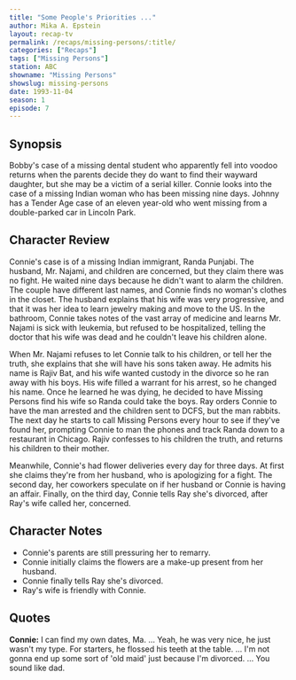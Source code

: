 ```yaml
---
title: "Some People's Priorities ..."
author: Mika A. Epstein
layout: recap-tv
permalink: /recaps/missing-persons/:title/
categories: ["Recaps"]
tags: ["Missing Persons"]
station: ABC
showname: "Missing Persons"
showslug: missing-persons
date: 1993-11-04
season: 1
episode: 7
---
```

  
## Synopsis

Bobby's case of a missing dental student who apparently fell into voodoo returns when the parents decide they do want to find their wayward daughter, but she may be a victim of a serial killer. Connie looks into the case of a missing Indian woman who has been missing nine days. Johnny has a Tender Age case of an eleven year-old who went missing from a double-parked car in Lincoln Park.

## Character Review

Connie's case is of a missing Indian immigrant, Randa Punjabi. The husband, Mr. Najami, and children are concerned, but they claim there was no fight. He waited nine days because he didn't want to alarm the children. The couple have different last names, and Connie finds no woman's clothes in the closet. The husband explains that his wife was very progressive, and that it was her idea to learn jewelry making and move to the US. In the bathroom, Connie takes notes of the vast array of medicine and learns Mr. Najami is sick with leukemia, but refused to be hospitalized, telling the doctor that his wife was dead and he couldn't leave his children alone.

When Mr. Najami refuses to let Connie talk to his children, or tell her the truth, she explains that she will have his sons taken away. He admits his name is Rajiv Bat, and his wife wanted custody in the divorce so he ran away with his boys. His wife filled a warrant for his arrest, so he changed his name. Once he learned he was dying, he decided to have Missing Persons find his wife so Randa could take the boys. Ray orders Connie to have the man arrested and the children sent to DCFS, but the man rabbits. The next day he starts to call Missing Persons every hour to see if they've found her, prompting Connie to man the phones and track Randa down to a restaurant in Chicago. Rajiv confesses to his children the truth, and returns his children to their mother.

Meanwhile, Connie's had flower deliveries every day for three days. At first she claims they're from her husband, who is apologizing for a fight. The second day, her coworkers speculate on if her husband or Connie is having an affair. Finally, on the third day, Connie tells Ray she's divorced, after Ray's wife called her, concerned.

## Character Notes

* Connie's parents are still pressuring her to remarry.  
* Connie initially claims the flowers are a make-up present from her husband.  
* Connie finally tells Ray she's divorced.  
* Ray's wife is friendly with Connie.

## Quotes

**Connie:** I can find my own dates, Ma. ... Yeah, he was very nice, he just wasn't my type. For starters, he flossed his teeth at the table. ... I'm not gonna end up some sort of 'old maid' just because I'm divorced. ... You sound like dad.